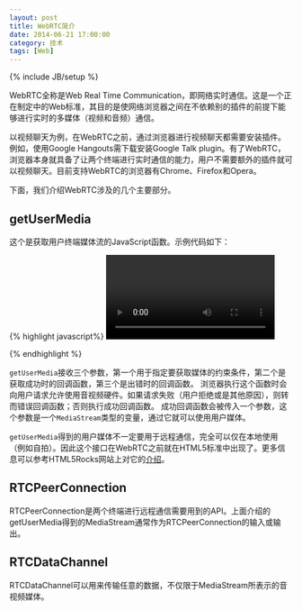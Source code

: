 ```yaml
---
layout: post
title: WebRTC简介
date: 2014-06-21 17:00:00
category: 技术
tags: [Web]
---
```

{% include JB/setup %}

WebRTC全称是Web Real Time Communication，即网络实时通信。这是一个正在制定中的Web标准，其目的是使网络浏览器之间在不依赖别的插件的前提下能够进行实时的多媒体（视频和音频）通信。

<!--more-->

以视频聊天为例，在WebRTC之前，通过浏览器进行视频聊天都需要安装插件。例如，使用Google Hangouts需下载安装Google Talk plugin。有了WebRTC，浏览器本身就具备了让两个终端进行实时通信的能力，用户不需要额外的插件就可以视频聊天。目前支持WebRTC的浏览器有Chrome、Firefox和Opera。

下面，我们介绍WebRTC涉及的几个主要部分。

## getUserMedia

这个是获取用户终端媒体流的JavaScript函数。示例代码如下：

{% highlight javascript%}
<video autoplay></video>

<script>
  var errorCallback = function(e) {
    console.log('Rejected!', e);
  };

  var successCallback = function(localMediaStream) {
    var video = document.querySelector('video');
    video.src = window.URL.createObjectURL(localMediaStream);
  };
  
  var constrains = {audio: true, video: true};
  
  navigator.getUserMedia(constrains, successCallback, errorCallback);
</script>
{% endhighlight %}

`getUserMedia`接收三个参数，第一个用于指定要获取媒体的约束条件，第二个是获取成功时的回调函数，第三个是出错时的回调函数。
浏览器执行这个函数时会向用户请求允许使用音视频硬件。如果请求失败（用户拒绝或是其他原因），则转而错误回调函数；否则执行成功回调函数。
成功回调函数会被传入一个参数，这个参数是一个`MediaStream`类型的变量，通过它就可以使用用户媒体。

`getUserMedia`得到的用户媒体不一定要用于远程通信，完全可以仅在本地使用（例如自拍）。因此这个接口在WebRTC之前就在HTML5标准中出现了。更多信息可以参考HTML5Rocks网站上对它的[介绍](http://www.html5rocks.com/en/tutorials/getusermedia/intro/)。

## RTCPeerConnection

RTCPeerConnection是两个终端进行远程通信需要用到的API。上面介绍的getUserMedia得到的MediaStream通常作为RTCPeerConnection的输入或输出。

## RTCDataChannel

RTCDataChannel可以用来传输任意的数据，不仅限于MediaStream所表示的音视频媒体。
